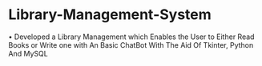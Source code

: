 # Library-Management-System
• Developed a Library Management which Enables the User to Either Read Books or Write one with An Basic ChatBot With The Aid Of Tkinter, Python And MySQL
